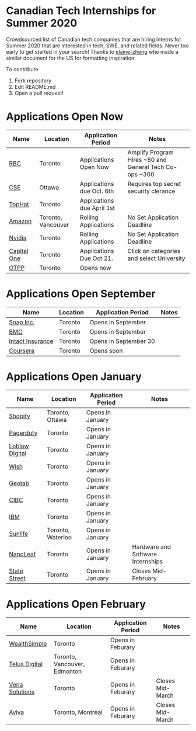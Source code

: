 # Canadian Tech Internships for Summer 2020
Crowdsourced list of Canadian tech companies that are hiring interns for Summer 2020 that are interested in tech, SWE, and related fields. Never too early to get started in your search! Thanks to [elaine-zheng](https://github.com/elaine-zheng/summer2020internships) who made a similar document for the US for formatting inspiration.

To contribute:
 1. Fork repository
 2. Edit README.md
 3. Open a pull request!
 
 
 # Applications Open Now
 
 | Name  |  Location |  Application Period |  Notes |
 |---|---|---|---|
 |  [RBC](https://jobs.rbc.com/ca/en/c/internship-coop-jobs) |  Toronto | Applications Open Now  |  Amplify Program Hires ~80 and General Tech Co-ops ~300  |
 |  [CSE](https://www.cse-cst.gc.ca/en/node/2123) |  Ottawa | Applications due Oct. 6th   |  Requires top secret security clerance  |
 |  [TopHat](https://jobs.lever.co/tophat/4589affd-1420-4d63-824f-f58c39eb37cc) |  Toronto | Applications due April 1st |   |
 | [Amazon](https://www.amazon.jobs/en/jobs/908772/software-development-engineer-intern-summer-2020-canada) |  Toronto, Vancouver | Rolling Applications | No Set Application Deadline  |
 | [Nvidia](https://nvidia.wd5.myworkdayjobs.com/NVIDIAExternalCareerSite/2/refreshFacet/318c8bb6f553100021d223d9780d30be) |  Toronto | Rolling Applications | No Set Application Deadline  |
  | [Capital One](https://www.capitalonecareers.ca/search-jobs) |  Toronto | Applications Due Oct 21. | Click on categories and select University  |
  |  [OTPP](https://otppb.wd3.myworkdayjobs.com/en-US/OntarioTeachers_Careers/job/Toronto-Canada/Intern---Software-Developer--4-or-16-month-contract-_2302) |  Toronto | Opens now  |   |

  

 

 # Applications Open September

 | Name  |  Location |  Application Period |  Notes |
 |---|---|---|---|
 |  [Snap Inc.](https://www.snap.com/jobs/?locations=Toronto&types=Intern) |  Toronto | Opens in September   |   |
 |  [BMO](https://bmocareers.com/students-and-grads/internships-and-co-ops/#) |  Toronto | Opens in September   |   |
 |  [Intact Insurance](https://bit.ly/IFCfuturetalent) |  Toronto | Opens in September 30  |   |
 |  [Coursera](https://www.linkedin.com/jobs/view/1505527732/) |  Toronto | Opens soon  |   |


 # Applications Open January
 
 | Name  |  Location |  Application Period |  Notes |
 |---|---|---|---|
 |  [Shopify](https://www.shopify.ca/careers/search?specialties%5B%5D=13&keywords=&sort=) |  Toronto, Ottawa |  Opens in January |  |
 |  [Pagerduty](https://www.pagerduty.com/careers/) |  Toronto |  Opens in January |   |
 |  [Loblaw Digital](https://jobs.lever.co/loblawdigital) |  Toronto | Opens in January   |   |
 |  [Wish](https://jobs.lever.co/wish?department=University&team=University&location=Toronto%2C%20Canada) |  Toronto | Opens in January   |   |
  |  [Geotab](https://careers.geotab.com/jobs) |  Toronto | Opens in January   |   |
  |  [CIBC]( https://cibc.wd3.myworkdayjobs.com/campus) |  Toronto | Opens in January   |   |
  |  [IBM](https://careers.ibm.com/ListJobs/All/Search/Country/CA/Position-Type/Intern) |  Toronto | Opens in January   |   |
  |  [Sunlife](https://sunlife.wd3.myworkdayjobs.com/Campus/3/refreshFacet/318c8bb6f553100021d223d9780d30be) |  Toronto, Waterloo | Opens in January   |   |
  |  [NanoLeaf](https://www.indeedjobs.com/nanoleaf/jobs) |  Toronto | Opens in January   |  Hardware and Software Internships |
  |  [State Street](https://statestreet.wd1.myworkdayjobs.com/Global/1/refreshFacet/318c8bb6f553100021d223d9780d30be) |  Toronto | Opens in January   |  Closes Mid-February |
  

  



 # Applications Open February 
 | Name  |  Location |  Application Period |  Notes |
 |---|---|---|---|
 |  [WealthSimple](https://jobs.lever.co/wealthsimple?commitment=Intern) |  Toronto | Opens in Feburary   |   |
 |  [Telus Digital](https://telus.taleo.net/careersection/10000/jobsearch.ftl?f=null&a=null&multiline=true&ignoreSavedQuery?linktype=subnav#) |  Toronto, Vancouver, Edmonton | Opens in Feburary   |   |
 |  [Vena Solutions](https://careers.venasolutions.com/job-board/) |  Toronto | Opens in Feburary   |  Closes Mid-March |
 |  [Aviva](https://careers.avivacanada.com/career-levels/starting-your-career) |  Toronto, Montreal | Opens in Feburary   |  Closes Mid-March |

